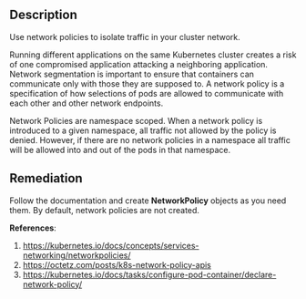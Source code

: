 ## Description

Use network policies to isolate traffic in your cluster network.

Running different applications on the same Kubernetes cluster creates a risk of one
compromised application attacking a neighboring application. Network segmentation is
important to ensure that containers can communicate only with those they are supposed
to. A network policy is a specification of how selections of pods are allowed to
communicate with each other and other network endpoints.

Network Policies are namespace scoped. When a network policy is introduced to a given
namespace, all traffic not allowed by the policy is denied. However, if there are no network
policies in a namespace all traffic will be allowed into and out of the pods in that
namespace.

## Remediation

Follow the documentation and create **NetworkPolicy** objects as you need them. By default, network policies are not created.

**References**:
1. https://kubernetes.io/docs/concepts/services-networking/networkpolicies/
2. https://octetz.com/posts/k8s-network-policy-apis
3. https://kubernetes.io/docs/tasks/configure-pod-container/declare-network-policy/